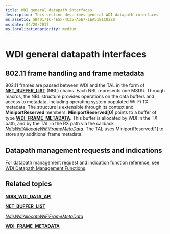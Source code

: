```yaml
---
title: WDI general datapath interfaces
description: This section describes general WDI datapath interfaces
ms.assetid: 5B40171C-4E5F-4C35-A6E7-1EA5181C02E8
ms.date: 04/20/2017
ms.localizationpriority: medium
---
```


# WDI general datapath interfaces


## 802.11 frame handling and frame metadata


802.11 frames are passed between WDI and the TAL in the form of [**NET\_BUFFER\_LIST**](/windows-hardware/drivers/ddi/nbl/ns-nbl-net_buffer_list) (NBL) chains. Each NBL represents one MSDU. Through macros, the NBL structure provides operations on the data buffers and access to metadata, including operating system populated Wi-Fi TX metadata. The structure is extensible through its context and **MiniportReserved** members. **MiniportReserved\[0\]** points to a buffer of type [**WDI\_FRAME\_METADATA**](/windows-hardware/drivers/ddi/dot11wdi/ns-dot11wdi-_wdi_frame_metadata). This buffer is allocated by WDI in the TX path, and by the TAL in the RX path via the callback [*NdisWdiAllocateWiFiFrameMetaData*](/windows-hardware/drivers/ddi/dot11wdi/nc-dot11wdi-ndis_wdi_allocate_wdi_frame_metadata). The TAL uses MiniportReserved\[1\] to store any additional frame metadata.

## Datapath management requests and indications


For datapath management request and indication function reference, see [WDI Datapath Management Functions](/windows-hardware/drivers/ddi/_netvista/).

## Related topics


[**NDIS\_WDI\_DATA\_API**](/windows-hardware/drivers/ddi/dot11wdi/ns-dot11wdi-_ndis_wdi_data_api)

[**NET\_BUFFER\_LIST**](/windows-hardware/drivers/ddi/nbl/ns-nbl-net_buffer_list)

[*NdisWdiAllocateWiFiFrameMetaData*](/windows-hardware/drivers/ddi/dot11wdi/nc-dot11wdi-ndis_wdi_allocate_wdi_frame_metadata)

[**WDI\_FRAME\_METADATA**](/windows-hardware/drivers/ddi/dot11wdi/ns-dot11wdi-_wdi_frame_metadata)

 

